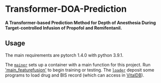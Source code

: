 # Transformer-DOA-Prediction
**A Transformer-based Prediction Method for Depth of Anesthesia During Target-controlled Infusion of Propofol  and Remifentanil.**

## Usage

The main requirements are pytorch 1.4.0 with python 3.9.1.

The [`mainer`](mainer) sets up a container with a main function for this project. Run ['main_featurefusion'](mainer/main_featurefusion.py) to begin training or testing.
The [`loader`](loader) deposit some programs to load drug and BIS record (which can access in [VitalDB](https://vitaldb.net/)). 


